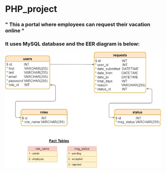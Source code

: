 # PHP_project

### " This a portal where employees can request their vacation online "

### It uses MySQL database and the EER diagram is below:

![image](EER_diagram.jpg)
